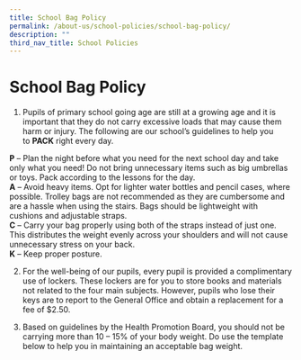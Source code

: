 ```yaml
---
title: School Bag Policy
permalink: /about-us/school-policies/school-bag-policy/
description: ""
third_nav_title: School Policies
---
```

# **School Bag Policy**

1.  Pupils of primary school going age are still at a growing age and it is important that they do not carry excessive loads that may cause them harm or injury. The following are our school’s guidelines to help you to **PACK** right every day.  
    

  
**P** – Plan the night before what you need for the next school day and take only what you need! Do not bring unnecessary items such as big umbrellas or toys. Pack according to the lessons for the day.  
**A** – Avoid heavy items. Opt for lighter water bottles and pencil cases, where possible. Trolley bags are not recommended as they are cumbersome and are a hassle when using the stairs. Bags should be lightweight with cushions and adjustable straps.  
**C** – Carry your bag properly using both of the straps instead of just one. This distributes the weight evenly across your shoulders and will not cause unnecessary stress on your back.  
**K** – Keep proper posture.  
  

2.  For the well-being of our pupils, every pupil is provided a complimentary use of lockers. These lockers are for you to store books and materials not related to the four main subjects. However, pupils who lose their keys are to report to the General Office and obtain a replacement for a fee of $2.50.  
    

  

3.  Based on guidelines by the Health Promotion Board, you should not be carrying more than 10 – 15% of your body weight. Do use the template below to help you in maintaining an acceptable bag weight.